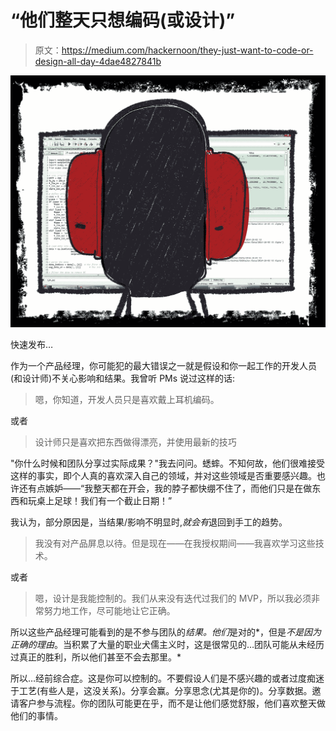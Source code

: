 # “他们整天只想编码(或设计)”

> 原文：<https://medium.com/hackernoon/they-just-want-to-code-or-design-all-day-4dae4827841b>

![](img/0b614993c80b370320fa68a33dfd5f0a.png)

快速发布…

作为一个产品经理，你可能犯的最大错误之一就是假设和你一起工作的开发人员(和设计师)不关心影响和结果。我曾听 PMs 说过这样的话:

> 嗯，你知道，开发人员只是喜欢戴上耳机编码。

或者

> 设计师只是喜欢把东西做得漂亮，并使用最新的技巧

"你什么时候和团队分享过实际成果？"我去问问。蟋蟀。不知何故，他们很难接受这样的事实，即个人真的喜欢深入自己的领域，并对这些领域是否重要感兴趣。也许还有点嫉妒——“我整天都在开会，我的脖子都快绷不住了，而他们只是在做东西和玩桌上足球！我们有一个截止日期！”

我认为，部分原因是，当结果/影响不明显时,*就会有*退回到手工的趋势。

> 我没有对产品屏息以待。但是现在——在我授权期间——我喜欢学习这些技术。

或者

> 嗯，设计是我能控制的。我们从来没有迭代过我们的 MVP，所以我必须非常努力地工作，尽可能地让它正确。

所以这些产品经理可能看到的是不参与团队的*结果。他们*是对的*，但是*不是因为正确的理由*。当积累了大量的职业犬儒主义时，这是很常见的…团队可能从未经历过真正的胜利，所以他们甚至不会去那里。*

所以…经前综合症。这是你可以控制的。不要假设人们是不感兴趣的或者过度痴迷于工艺(有些人是，这没关系)。分享会赢。分享思念(尤其是你的)。分享数据。邀请客户参与流程。你的团队可能更在乎，而不是让他们感觉舒服，他们喜欢整天做他们的事情。